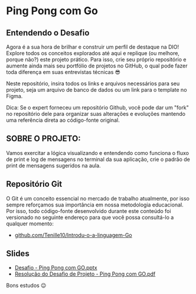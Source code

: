 # Ping Pong com Go

## Entendendo o Desafio
 
Agora é a sua hora de brilhar e construir um perfil de destaque na DIO! Explore todos os conceitos explorados até aqui e replique (ou melhore, porque não?) este projeto prático. Para isso, crie seu próprio repositório e aumente ainda mais seu portfólio de projetos no GitHub, o qual pode fazer toda diferença em suas entrevistas técnicas 😎
 
Neste repositório, insira todos os links e arquivos necessários para seu projeto, seja um arquivo de banco de dados ou um link para o template no Figma.
 
Dica: Se o expert forneceu um repositório Github, você pode dar um "fork" no repositório dele para organizar suas alterações e evoluções mantendo uma referência direta ao código-fonte original.
 
## SOBRE O PROJETO:
Vamos exercitar a lógica visualizando e entendendo como funciona o fluxo de print e log de mensagens no terminal da sua aplicação, crie o padrão de print de mensagens sugeridos na aula.
 
## Repositório Git
 
O Git é um conceito essencial no mercado de trabalho atualmente, por isso sempre reforçamos sua importância em nossa metodologia educacional. Por isso, todo código-fonte desenvolvido durante este conteúdo foi versionado no seguinte endereço para que você possa consultá-lo a qualquer momento:
 
- [github.com/Tenille10/Introdu-o-a-linguagem-Go]()
 
## Slides
 
- [Desafio - Ping Pong com GO.pptx]()
- [Resolução do Desafio de Projeto - Ping Pong com GO.pdf]()
 
Bons estudos 😉